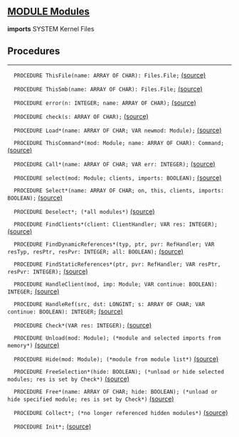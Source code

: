 
## [MODULE Modules](https://github.com/io-core/Modules/blob/main/Modules.Mod)

  **imports** SYSTEM Kernel Files
## Procedures
---

`  PROCEDURE ThisFile(name: ARRAY OF CHAR): Files.File;` [(source)](https://github.com/io-core/Modules/blob/main/Modules.Mod#L42)


`  PROCEDURE ThisSmb(name: ARRAY OF CHAR): Files.File;` [(source)](https://github.com/io-core/Modules/blob/main/Modules.Mod#L51)


`  PROCEDURE error(n: INTEGER; name: ARRAY OF CHAR);` [(source)](https://github.com/io-core/Modules/blob/main/Modules.Mod#L60)


`  PROCEDURE check(s: ARRAY OF CHAR);` [(source)](https://github.com/io-core/Modules/blob/main/Modules.Mod#L64)


`  PROCEDURE Load*(name: ARRAY OF CHAR; VAR newmod: Module);` [(source)](https://github.com/io-core/Modules/blob/main/Modules.Mod#L75)


`  PROCEDURE ThisCommand*(mod: Module; name: ARRAY OF CHAR): Command;` [(source)](https://github.com/io-core/Modules/blob/main/Modules.Mod#L256)


`  PROCEDURE Call*(name: ARRAY OF CHAR; VAR err: INTEGER);` [(source)](https://github.com/io-core/Modules/blob/main/Modules.Mod#L276)


`  PROCEDURE select(mod: Module; clients, imports: BOOLEAN);` [(source)](https://github.com/io-core/Modules/blob/main/Modules.Mod#L320)


`  PROCEDURE Select*(name: ARRAY OF CHAR; on, this, clients, imports: BOOLEAN);` [(source)](https://github.com/io-core/Modules/blob/main/Modules.Mod#L340)


`  PROCEDURE Deselect*; (*all modules*)` [(source)](https://github.com/io-core/Modules/blob/main/Modules.Mod#L360)


`  PROCEDURE FindClients*(client: ClientHandler; VAR res: INTEGER);` [(source)](https://github.com/io-core/Modules/blob/main/Modules.Mod#L368)


`  PROCEDURE FindDynamicReferences*(typ, ptr, pvr: RefHandler; VAR resTyp, resPtr, resPvr: INTEGER; all: BOOLEAN);` [(source)](https://github.com/io-core/Modules/blob/main/Modules.Mod#L386)


`  PROCEDURE FindStaticReferences*(ptr, pvr: RefHandler; VAR resPtr, resPvr: INTEGER);` [(source)](https://github.com/io-core/Modules/blob/main/Modules.Mod#L398)


`  PROCEDURE HandleClient(mod, imp: Module; VAR continue: BOOLEAN): INTEGER;` [(source)](https://github.com/io-core/Modules/blob/main/Modules.Mod#L420)


`  PROCEDURE HandleRef(src, dst: LONGINT; s: ARRAY OF CHAR; VAR continue: BOOLEAN): INTEGER;` [(source)](https://github.com/io-core/Modules/blob/main/Modules.Mod#L424)


`  PROCEDURE Check*(VAR res: INTEGER);` [(source)](https://github.com/io-core/Modules/blob/main/Modules.Mod#L434)


`  PROCEDURE Unload(mod: Module); (*module and selected imports from memory*)` [(source)](https://github.com/io-core/Modules/blob/main/Modules.Mod#L458)


`  PROCEDURE Hide(mod: Module); (*module from module list*)` [(source)](https://github.com/io-core/Modules/blob/main/Modules.Mod#L474)


`  PROCEDURE FreeSelection*(hide: BOOLEAN); (*unload or hide selected modules; res is set by Check*)` [(source)](https://github.com/io-core/Modules/blob/main/Modules.Mod#L483)


`  PROCEDURE Free*(name: ARRAY OF CHAR; hide: BOOLEAN); (*unload or hide specified module; res is set by Check*)` [(source)](https://github.com/io-core/Modules/blob/main/Modules.Mod#L501)


`  PROCEDURE Collect*; (*no longer referenced hidden modules*)` [(source)](https://github.com/io-core/Modules/blob/main/Modules.Mod#L515)


`  PROCEDURE Init*;` [(source)](https://github.com/io-core/Modules/blob/main/Modules.Mod#L575)

